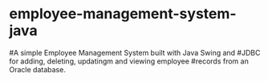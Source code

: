 # employee-management-system-java 
#A simple Employee Management System built with Java Swing and #JDBC for adding, deleting, updatingm and viewing employee #records from an Oracle database.
 
